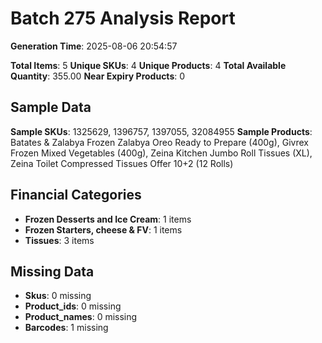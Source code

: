 # Batch 275 Analysis Report

**Generation Time**: 2025-08-06 20:54:57

**Total Items**: 5
**Unique SKUs**: 4
**Unique Products**: 4
**Total Available Quantity**: 355.00
**Near Expiry Products**: 0

## Sample Data
**Sample SKUs**: 1325629, 1396757, 1397055, 32084955
**Sample Products**: Batates & Zalabya Frozen Zalabya Oreo Ready to Prepare (400g), Givrex Frozen Mixed Vegetables (400g), Zeina Kitchen Jumbo Roll Tissues (XL), Zeina Toilet Compressed Tissues Offer 10+2 (12 Rolls)

## Financial Categories
- **Frozen Desserts and Ice Cream**: 1 items
- **Frozen Starters, cheese & FV**: 1 items
- **Tissues**: 3 items

## Missing Data
- **Skus**: 0 missing
- **Product_ids**: 0 missing
- **Product_names**: 0 missing
- **Barcodes**: 1 missing
